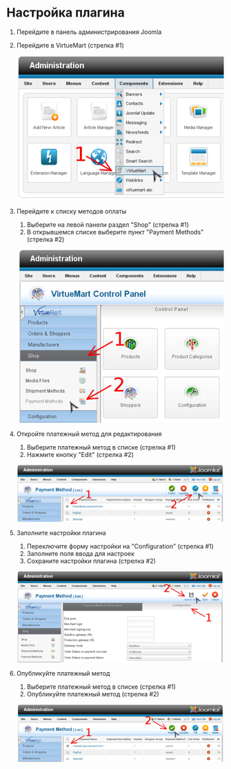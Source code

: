 # Настройка плагина

1. Перейдите в панель администрирования Joomla
2. Перейдите в VirtueMart (стрелка #1)

    ![go to virtuemart](img/go_to_virtuemart.png)
3. Перейдите к списку методов оплаты
    1. Выберите на левой панели раздел "Shop" (стрелка #1)
    2. В открывшемся списке выберите пункт "Payment Methods" (стрелка #2)

    ![go to payment methods](img/go_to_payment_methods.png)
4. Откройте платежный метод для редактирования
    1. Выберите платежный метод в списке (стрелка #1)
    2. Нажмите кнопку "Edit" (стрелка #2)

    ![go to edit payment method form](img/go_to_edit_payment_method_form.png)
5. Заполните настройки плагина
    1. Переключите форму настройки на "Configuration" (стрелка #1)
    2. Заполните поля ввода для настроек
    3. Сохраните настройки плагина (стрелка #2)

    ![edit payment method](img/edit_payment_method.png)
6. Опубликуйте платежный метод
    1. Выберите платежный метод в списке (стрелка #1)
    2. Опубликуйте платежный метод (стрелка #2)

    ![publish payment method](img/publish_payment_method.png)